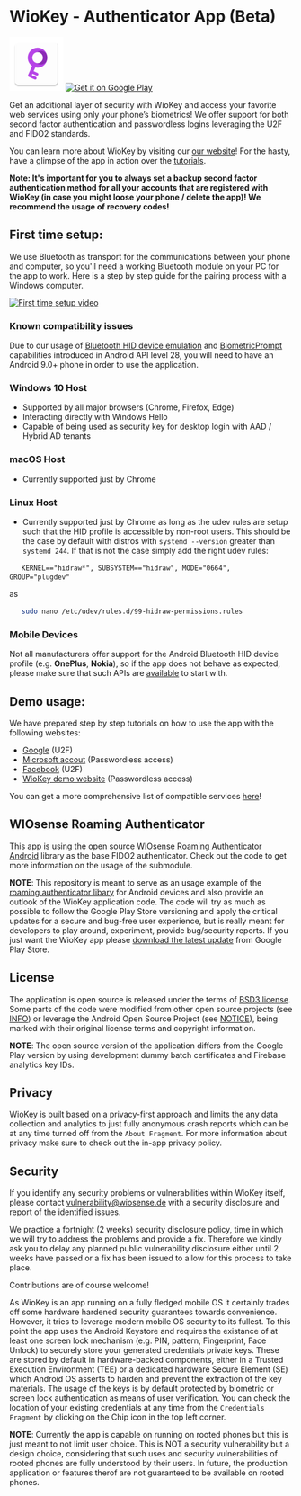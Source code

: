 # WioKey - Authenticator App (Beta)

[<img src="app/src/main/res/mipmap-xhdpi/ic_launcher.png"/>](https://www.wiokey.de) [<img src="https://play.google.com/intl/en_us/badges/static/images/badges/en_badge_web_generic.png" alt="Get it on Google Play" width=280px />](https://play.google.com/store/apps/details?id=de.wiosense.wiokey)

Get an additional layer of security with WioKey and access your favorite web services using only your phone’s biometrics! We offer support for both second factor authentication and passwordless logins leveraging the U2F and FIDO2 standards.

You can learn more about WioKey by visiting our [our website](https://wiokey.de)! For the hasty, have a glimpse of the app in action over the [tutorials](https://wiokey.de/tutorials).

**Note: It's important for you to always set a backup second factor authentication method for all your accounts that are registered with WioKey (in case you might loose your phone / delete the app)! We recommend the usage of recovery codes!**

## First time setup:
We use Bluetooth as transport for the communications between your phone and computer, so you'll need a working Bluetooth module on your PC for the app to work. Here is a step by step guide for the pairing process with a Windows computer.

[![First time setup video](https://img.youtube.com/vi/EDray7H3wd8/maxresdefault.jpg)](https://www.youtube.com/watch?v=EDray7H3wd8)

### Known compatibility issues
Due to our usage of [Bluetooth HID device emulation](https://developer.android.com/reference/android/bluetooth/BluetoothHidDevice) and [BiometricPrompt](https://developer.android.com/reference/android/hardware/biometrics/BiometricPrompt) capabilities introduced in Android API level 28, you will need to have an Android 9.0+ phone in order to use the application.

### Windows 10 Host
 * Supported by all major browsers (Chrome, Firefox, Edge)
 * Interacting directly with Windows Hello
 * Capable of being used as security key for desktop login with AAD / Hybrid AD tenants

### macOS Host
 * Currently supported just by Chrome

### Linux Host
 * Currently supported just by Chrome as long as the udev rules are setup such that the HID profile is accessible by non-root users. This should be the case by default with distros with `systemd --version` greater than `systemd 244`. If that is not the case simply add the right udev rules:
 ```
    KERNEL=="hidraw*", SUBSYSTEM=="hidraw", MODE="0664", GROUP="plugdev"
 ```
 as
 ```bash
    sudo nano /etc/udev/rules.d/99-hidraw-permissions.rules
 ```

### Mobile Devices
Not all manufacturers offer support for the Android Bluetooth HID device profile (e.g. **OnePlus**, **Nokia**), so if the app does not behave as expected, please make sure that such APIs are [available](https://play.google.com/store/apps/details?id=com.rkaneapplabs.bluetooth_hid.bluetoothproxy) to start with.

## Demo usage:
We have prepared step by step tutorials on how to use the app with the following websites:

 * [Google](https://youtu.be/9WqH7CQ1MF0) (U2F)
 * [Microsoft accout](https://youtu.be/haslyaDC2HU) (Passwordless access)
 * [Facebook](https://youtu.be/lVLLq0J7trk) (U2F)
 * [WioKey demo website](https://youtu.be/hQFFPhdOt70) (Passwordless access)

You can get a more comprehensive list of compatible services [here](https://www.wiokey.de/#compatibility)!

## WIOsense Roaming Authenticator
This app is using the open source [WIOsense Roaming Authenticator Android](https://github.com/WIOsense/rauth-android) library as the base FIDO2 authenticator. Check out the code to get more information on the usage of the submodule.

**NOTE**: This repository is meant to serve as an usage example of the [roaming authenticator libary](https://github.com/WIOsense/rauth-android) for Android devices and also provide an outlook of the WioKey application code. The code will try as much as possible to follow the Google Play Store versioning and apply the critical updates for a secure and bug-free user experience, but is really meant for developers to play around, experiment, provide bug/security reports. If you just want the WioKey app please [download the latest update](https://play.google.com/store/apps/details?id=de.wiosense.wiokey) from Google Play Store.

## License
The application is open source is released under the terms of [BSD3 license](LICENSE). Some parts of the code were modified from other open source projects (see [INFO](INFO)) or leverage the Android Open Source Project (see [NOTICE](NOTICE)), being marked with their original license terms and copyright information.

**NOTE**: The open source version of the application differs from the Google Play version by using development dummy batch certificates and Firebase analytics key IDs.

## Privacy
WioKey is built based on a privacy-first approach and limits the any data collection and analytics to just fully anonymous crash reports which can be at any time turned off from the `About Fragment`. For more information about privacy make sure to check out the in-app privacy policy.

## Security
If you identify any security problems or vulnerabilities within WioKey itself, please contact vulnerability@wiosense.de with a security disclosure and report of the identified issues.

We practice a fortnight (2 weeks) security disclosure policy, time in which we will try to address the problems and provide a fix. Therefore we kindly ask you to delay any planned public vulnerability disclosure either until 2 weeks have passed or a fix has been issued to allow for this process to take place.

Contributions are of course welcome!

As WioKey is an app running on a fully fledged mobile OS it certainly trades off some hardware hardened security guarantees towards convenience. However, it tries to leverage modern mobile OS security to its fullest. To this point the app uses the Android Keystore and requires the existance of at least one screen lock mechanism (e.g. PIN, pattern, Fingerprint, Face Unlock) to securely store your generated credentials private keys. These are stored by default in hardware-backed components, either in a Trusted Execution Environment (TEE) or a dedicated hardware Secure Element (SE) which Android OS asserts to harden and prevent the extraction of the key materials. The usage of the keys is by default protected by biometric or screen lock authentication as means of user verification. You can check the location of your existing credentials at any time from the `Credentials Fragment` by clicking on the Chip icon in the top left corner.

**NOTE**: Currently the app is capable on running on rooted phones but this is just meant to not limit user choice. This is NOT a security vulnerability but a design choice, considering that such uses and security vulnerabilities of rooted phones are fully understood by their users. In future, the production application or features therof are not guaranteed to be available on rooted phones.

